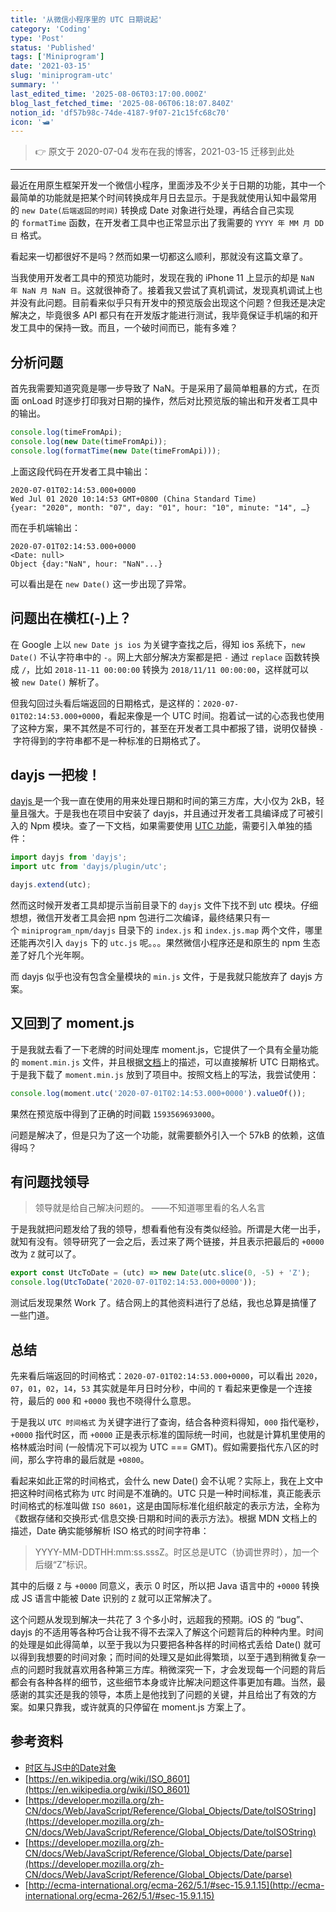 ```yaml
---
title: '从微信小程序里的 UTC 日期说起'
category: 'Coding'
type: 'Post'
status: 'Published'
tags: ['Miniprogram']
date: '2021-03-15'
slug: 'miniprogram-utc'
summary: ''
last_edited_time: '2025-08-06T03:17:00.000Z'
blog_last_fetched_time: '2025-08-06T06:18:07.840Z'
notion_id: 'df57b98c-74de-4187-9f07-21c15fc68c70'
icon: '🛥️'
---
```


> 👉 原文于 2020-07-04 发布在我的博客，2021-03-15 迁移到此处

---

最近在用原生框架开发一个微信小程序，里面涉及不少关于日期的功能，其中一个最简单的功能就是把某个时间转换成年月日去显示。于是我就使用认知中最常用的 `new Date(后端返回的时间)` 转换成 Date 对象进行处理，再结合自己实现的 `formatTime` 函数，在开发者工具中也正常显示出了我需要的 `YYYY 年 MM 月 DD 日` 格式。

看起来一切都很好不是吗？然而如果一切都这么顺利，那就没有这篇文章了。

当我使用开发者工具中的预览功能时，发现在我的 iPhone 11 上显示的却是 `NaN 年 NaN 月 NaN 日`。这就很神奇了。接着我又尝试了真机调试，发现真机调试上也并没有此问题。目前看来似乎只有开发中的预览版会出现这个问题？但我还是决定解决之，毕竟很多 API 都只有在开发版才能进行测试，我毕竟保证手机端的和开发工具中的保持一致。而且，一个破时间而已，能有多难？

## **分析问题**

首先我需要知道究竟是哪一步导致了 NaN。于是采用了最简单粗暴的方式，在页面 onLoad 时逐步打印我对日期的操作，然后对比预览版的输出和开发者工具中的输出。

```javascript
console.log(timeFromApi);
console.log(new Date(timeFromApi));
console.log(formatTime(new Date(timeFromApi)));
```

上面这段代码在开发者工具中输出：

```text
2020-07-01T02:14:53.000+0000
Wed Jul 01 2020 10:14:53 GMT+0800 (China Standard Time)
{year: "2020", month: "07", day: "01", hour: "10", minute: "14", …}
```

而在手机端输出：

```text
2020-07-01T02:14:53.000+0000
<Date: null>
Object {day:"NaN", hour: "NaN"...}
```

可以看出是在 `new Date()` 这一步出现了异常。

## **问题出在横杠(-)上？**

在 Google 上以 `new Date js ios` 为关键字查找之后，得知 ios 系统下，`new Date()` 不认字符串中的 `-`。网上大部分解决方案都是把 `-` 通过 `replace` 函数转换成 `/`，比如 `2018-11-11 00:00:00` 转换为 `2018/11/11 00:00:00`，这样就可以被 `new Date()` 解析了。

但我勾回过头看后端返回的日期格式，是这样的：`2020-07-01T02:14:53.000+0000`，看起来像是一个 UTC 时间。抱着试一试的心态我也使用了这种方案，果不其然是不可行的，甚至在开发者工具中都报了错，说明仅替换 `-` 字符得到的字符串都不是一种标准的日期格式了。

## **dayjs 一把梭！**

[dayjs ](https://day.js.org/zh-CN/)是一个我一直在使用的用来处理日期和时间的第三方库，大小仅为 2kB，轻量且强大。于是我也在项目中安装了 dayjs，并且通过开发者工具编译成了可被引入的 Npm 模块。查了一下文档，如果需要使用 [UTC 功能](https://day.js.org/docs/zh-CN/parse/utc)，需要引入单独的插件：

```javascript
import dayjs from 'dayjs';
import utc from 'dayjs/plugin/utc';

dayjs.extend(utc);
```

然而这时候开发者工具却提示当前目录下的 `dayjs` 文件下找不到 utc 模块。仔细想想，微信开发者工具会把 npm 包进行二次编译，最终结果只有一个 `miniprogram_npm/dayjs` 目录下的 `index.js` 和 `index.js.map` 两个文件，哪里还能再次引入 `dayjs` 下的 `utc.js` 呢。。。果然微信小程序还是和原生的 npm 生态差了好几个光年啊。

而 dayjs 似乎也没有包含全量模块的 `min.js` 文件，于是我就只能放弃了 dayjs 方案。

## **又回到了 moment.js**

于是我就去看了一下老牌的时间处理库 moment.js，它提供了一个具有全量功能的 `moment.min.js` 文件，并且根据[文档](https://momentjs.com/docs/#/parsing/utc/)上的描述，可以直接解析 UTC 日期格式。于是我下载了 `moment.min.js` 放到了项目中。按照文档上的写法，我尝试使用：

```javascript
console.log(moment.utc('2020-07-01T02:14:53.000+0000').valueOf());
```

果然在预览版中得到了正确的时间戳 `1593569693000`。

问题是解决了，但是只为了这一个功能，就需要额外引入一个 57kB 的依赖，这值得吗？

## 有问题找领导

> 领导就是给自己解决问题的。 ——不知道哪里看的名人名言

于是我就把问题发给了我的领导，想看看他有没有类似经验。所谓是大佬一出手，就知有没有。领导研究了一会之后，丢过来了两个链接，并且表示把最后的 `+0000` 改为 `Z` 就可以了。

```javascript
export const UtcToDate = (utc) => new Date(utc.slice(0, -5) + 'Z');
console.log(UtcToDate('2020-07-01T02:14:53.000+0000'));
```

测试后发现果然 Work 了。结合网上的其他资料进行了总结，我也总算是搞懂了一些门道。

## **总结**

先来看后端返回的时间格式：`2020-07-01T02:14:53.000+0000`，可以看出 `2020`，`07`，`01`，`02`，`14`，`53` 其实就是年月日时分秒，中间的 `T` 看起来更像是一个连接符，最后的 `000` 和 `+0000` 我也不晓得什么意思。

于是我以 `UTC 时间格式` 为关键字进行了查询，结合各种资料得知，`000` 指代毫秒，`+0000` 指代时区，而 `+0000` 正是表示标准的国际统一时间，也就是计算机里使用的格林威治时间 (一般情况下可以视为 UTC === GMT)。假如需要指代东八区的时间，那么字符串的最后就是 `+0800`。

看起来如此正常的时间格式，会什么 new Date() 会不认呢？实际上，我在上文中把这种时间格式称为 `UTC` 时间是不准确的。UTC 只是一种时间标准，真正能表示时间格式的标准叫做 `ISO 8601`，这是由国际标准化组织敲定的表示方法，全称为《数据存储和交换形式·信息交换·日期和时间的表示方法》。根据 MDN 文档上的描述，Date 确实能够解析 ISO 格式的时间字符串：

> YYYY-MM-DDTHH:mm:ss.sssZ。时区总是UTC（协调世界时），加一个后缀“Z”标识。

其中的后缀 `Z` 与 `+0000` 同意义，表示 0 时区，所以把 Java 语言中的 `+0000` 转换成 JS 语言中能被 Date 识别的 `Z` 就可以正常解决了。

这个问题从发现到解决一共花了 3 个多小时，远超我的预期。iOS 的 “bug”、dayjs 的不适用等各种巧合让我不得不去深入了解这个问题背后的种种内里。时间的处理是如此得简单，以至于我以为只要把各种各样的时间格式丢给 Date() 就可以得到我想要的时间对象；而时间的处理又是如此得繁琐，以至于遇到稍微复杂一点的问题时我就喜欢用各种第三方库。稍微深究一下，才会发现每一个问题的背后都会有各种各样的细节，这些细节本身或许比解决问题这件事更加有趣。当然，最感谢的其实还是我的领导，本质上是他找到了问题的关键，并且给出了有效的方案。如果只靠我，或许就真的只停留在 moment.js 方案上了。

## **参考资料**

- [时区与JS中的Date对象](https://juejin.im/post/5d23ef766fb9a07ea5681378)
- [https://en.wikipedia.org/wiki/ISO_8601](https://en.wikipedia.org/wiki/ISO_8601)
- [https://developer.mozilla.org/zh-CN/docs/Web/JavaScript/Reference/Global_Objects/Date/toISOString](https://developer.mozilla.org/zh-CN/docs/Web/JavaScript/Reference/Global_Objects/Date/toISOString)
- [https://developer.mozilla.org/zh-CN/docs/Web/JavaScript/Reference/Global_Objects/Date/parse](https://developer.mozilla.org/zh-CN/docs/Web/JavaScript/Reference/Global_Objects/Date/parse)
- [http://ecma-international.org/ecma-262/5.1/#sec-15.9.1.15](http://ecma-international.org/ecma-262/5.1/#sec-15.9.1.15)
